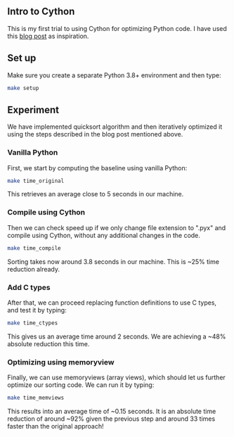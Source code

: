 ## Intro to Cython

This is my first trial to using Cython for optimizing Python code. I have used this [blog post](https://www.peterbaumgartner.com/blog/intro-to-just-enough-cython-to-be-useful/)
as inspiration.

## Set up

Make sure you create a separate Python 3.8+ environment and then type:

```bash
make setup
```

## Experiment

We have implemented quicksort algorithm and then iteratively optimized it using the steps described
in the blog post mentioned above.

### Vanilla Python

First, we start by computing the baseline using vanilla Python:

```bash
make time_original
```

This retrieves an average close to 5 seconds in our machine.

### Compile using Cython

Then we can check speed up if we only change file extension to ".pyx" and compile using Cython, 
without any additional changes in the code.

```bash
make time_compile
```

Sorting takes now around 3.8 seconds in our machine. This is ~25% time reduction already.

### Add C types

After that, we can proceed replacing function definitions to use C types, and test it
by typing:

```bash
make time_ctypes
```

This gives us an average time around 2 seconds. We are achieving a ~48% absolute reduction this time.

### Optimizing using memoryview

Finally, we can use memoryviews (array views), which should let us further optimize our
sorting code. We can run it by typing:

```bash
make time_memviews
```

This results into an average time of ~0.15 seconds. It is an absolute time reduction of around
~92% given the previous step and around 33 times faster than the original approach!
